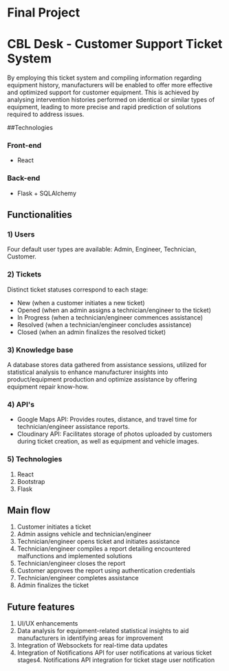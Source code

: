 # Final Project
# CBL Desk - Customer Support Ticket System
By employing this ticket system and compiling information regarding equipment history, manufacturers will be enabled to offer more effective and optimized support for customer equipment. This is achieved by analysing intervention histories performed on identical or similar types of equipment, leading to more precise and rapid prediction of solutions required to address issues.

##Technologies
### Front-end
- React
### Back-end
- Flask + SQLAlchemy
## Functionalities

### 1) Users
Four default user types are available: Admin, Engineer, Technician, Customer.

### 2) Tickets
Distinct ticket statuses correspond to each stage:
- New (when a customer initiates a new ticket)
- Opened (when an admin assigns a technician/engineer to the ticket)
- In Progress (when a technician/engineer commences assistance)
- Resolved (when a technician/engineer concludes assistance)
- Closed (when an admin finalizes the resolved ticket)

### 3) Knowledge base
A database stores data gathered from assistance sessions, utilized for statistical analysis to enhance manufacturer insights into product/equipment production and optimize assistance by offering equipment repair know-how.

### 4) API's
- Google Maps API: Provides routes, distance, and travel time for technician/engineer assistance reports.
- Cloudinary API: Facilitates storage of photos uploaded by customers during ticket creation, as well as equipment and vehicle images.

### 5) Technologies
1. React
2. Bootstrap
3. Flask

## Main flow
1) Customer initiates a ticket
2) Admin assigns vehicle and technician/engineer
3) Technician/engineer opens ticket and initiates assistance
4) Technician/engineer compiles a report detailing encountered malfunctions and implemented solutions
5) Technician/engineer closes the report
6) Customer approves the report using authentication credentials
7) Technician/engineer completes assistance
8) Admin finalizes the ticket

## Future features
1. UI/UX enhancements
2. Data analysis for equipment-related statistical insights to aid manufacturers in identifying areas for improvement
3. Integration of Websockets for real-time data updates
4. Integration of Notifications API for user notifications at various ticket stages4. Notifications API integration for ticket stage user notification
